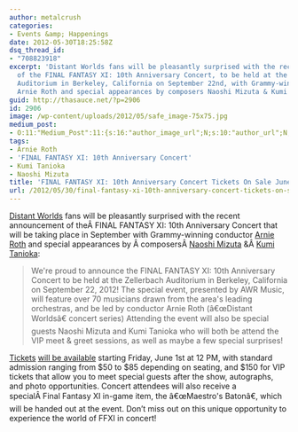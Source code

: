 ```yaml
---
author: metalcrush
categories:
- Events &amp; Happenings
date: 2012-05-30T18:25:58Z
dsq_thread_id:
- "708823918"
excerpt: 'Distant Worlds fans will be pleasantly surprised with the recent announcement
  of the FINAL FANTASY XI: 10th Anniversary Concert, to be held at the Zellerbach
  Auditorium in Berkeley, California on September 22nd, with Grammy-winning conductor
  Arnie Roth and special appearances by composers Naoshi Mizuta & Kumi Tanioka. '
guid: http://thasauce.net/?p=2906
id: 2906
image: /wp-content/uploads/2012/05/safe_image-75x75.jpg
medium_post:
- O:11:"Medium_Post":11:{s:16:"author_image_url";N;s:10:"author_url";N;s:11:"byline_name";N;s:12:"byline_email";N;s:10:"cross_link";N;s:2:"id";N;s:21:"follower_notification";N;s:7:"license";N;s:14:"publication_id";N;s:6:"status";N;s:3:"url";N;}
tags:
- Arnie Roth
- 'FINAL FANTASY XI: 10th Anniversary Concert'
- Kumi Tanioka
- Naoshi Mizuta
title: 'FINAL FANTASY XI: 10th Anniversary Concert Tickets On Sale June 1st'
url: /2012/05/30/final-fantasy-xi-10th-anniversary-concert-tickets-on-sale-june-1st/
---
```


<center>
</center>


  
[Distant Worlds](http://www.ffdistantworlds.com/) fans will be pleasantly surprised with the recent announcement of theÂ FINAL FANTASY XI: 10th Anniversary Concert that will be taking place in September with Grammy-winning conductor [Arnie Roth](http://www.awrmusic.com/) and special appearances by Â composersÂ [Naoshi Mizuta](http://www.squareenixmusic.com/composers/mizuta/index.shtml) &Â [Kumi Tanioka](http://www.squareenixmusic.com/composers/tanioka/index.shtml):

> We're proud to announce the FINAL FANTASY XI: 10th Anniversary Concert to be held at the Zellerbach Auditorium in Berkeley, California on September 22, 2012! The special event, presented by AWR Music, will feature over 70 musicians drawn from the area's leading orchestras, and be led by conductor Arnie Roth (â€œDistant Worldsâ€ concert series) Attending the event will also be special guests Naoshi Mizuta and Kumi Tanioka who will both be attend the VIP meet & greet sessions, as well as maybe a few special surprises!

[Tickets](https://commerce.cpsma.berkeley.edu/CPPresents/calendar/) [will be available](https://commerce.cpsma.berkeley.edu/CPPresents/calendar/) starting Friday, June 1st at 12 PM, with standard admission ranging from $50 to $85 depending on seating, and $150 for VIP tickets that allow you to meet special guests after the show, autographs, and photo opportunities. Concert attendees will also receive a specialÂ Final Fantasy XI in-game item, the â€œMaestro's Batonâ€, which will be handed out at the event. Don&#8217;t miss out on this unique opportunity to experience the world of FFXI in concert!